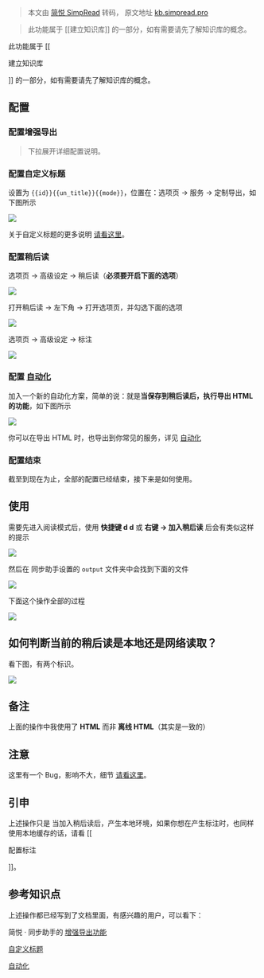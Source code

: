 > 本文由 [简悦 SimpRead](http://ksria.com/simpread/) 转码， 原文地址 [kb.simpread.pro](https://kb.simpread.pro/#/page/%E9%85%8D%E7%BD%AE%E7%A8%8D%E5%90%8E%E8%AF%BB)

> 此功能属于 [[建立知识库]] 的一部分，如有需要请先了解知识库的概念。

此功能属于 [[

建立知识库

]] 的一部分，如有需要请先了解知识库的概念。  

配置
--

### 配置增强导出

> 下拉展开详细配置说明。  

### 配置自定义标题

设置为 `{{id}}{{un_title}}{{mode}}`，位置在：选项页 → 服务 → 定制导出，如下图所示

![](https://user-images.githubusercontent.com/81074/119208921-c4a75380-bad6-11eb-88eb-62c70d1109cc.png#crop=0&crop=0&crop=1&crop=1&id=tcfHP&originHeight=179&originWidth=874&originalType=binary&ratio=1&rotation=0&showTitle=false&status=done&style=none&title=)

关于自定义标题的更多说明 [请看这里](http://ksria.com/simpread/docs/#/%E5%AE%9A%E5%88%B6%E5%8C%96%E5%AF%BC%E5%87%BA?id=%e8%87%aa%e5%ae%9a%e4%b9%89%e5%af%bc%e5%87%ba%e6%a0%87%e9%a2%98)。  

### 配置稍后读

选项页 → 高级设定 → 稍后读（**必须要开启下面的选项**）

![](https://user-images.githubusercontent.com/81074/138629445-b05a3127-3d57-4075-adcc-35aab085bf95.png#crop=0&crop=0&crop=1&crop=1&id=rUEnn&originHeight=704&originWidth=1245&originalType=binary&ratio=1&rotation=0&showTitle=false&status=done&style=none&title=)

打开稍后读 → 左下角 → 打开选项页，并勾选下面的选项

![](https://user-images.githubusercontent.com/81074/119209007-1059fd00-bad7-11eb-9a8e-051ce8eca24d.png#crop=0&crop=0&crop=1&crop=1&id=pU5UL&originHeight=799&originWidth=1833&originalType=binary&ratio=1&rotation=0&showTitle=false&status=done&style=none&title=)

选项页 → 高级设定 → 标注

![](https://user-images.githubusercontent.com/81074/138630288-380a5526-fb14-41af-8dc4-0fe9d3c72092.png#crop=0&crop=0&crop=1&crop=1&id=ul3or&originHeight=677&originWidth=1278&originalType=binary&ratio=1&rotation=0&showTitle=false&status=done&style=none&title=)

### 配置 [自动化](http://ksria.com/simpread/docs/#/%E8%87%AA%E5%8A%A8%E5%8C%96)

加入一个新的自动化方案，简单的说：就是**当保存到稍后读后，执行导出 HTML 的功能**，如下图所示

![](https://user-images.githubusercontent.com/81074/119209112-8eb69f00-bad7-11eb-92c0-16dd574325c2.png#crop=0&crop=0&crop=1&crop=1&id=T5Ldu&originHeight=693&originWidth=561&originalType=binary&ratio=1&rotation=0&showTitle=false&status=done&style=none&title=)

你可以在导出 HTML 时，也导出到你常见的服务，详见 [自动化](http://ksria.com/simpread/docs/#/%E8%87%AA%E5%8A%A8%E5%8C%96)  

### 配置结束

截至到现在为止，全部的配置已经结束，接下来是如何使用。

使用
--

需要先进入阅读模式后，使用 **快捷键 d d** 或 **右键 → 加入稍后读** 后会有类似这样的提示

![](https://user-images.githubusercontent.com/81074/119209674-7eec8a00-bada-11eb-9461-919ff9ef8fdb.gif#crop=0&crop=0&crop=1&crop=1&id=Or20n&originHeight=688&originWidth=1814&originalType=binary&ratio=1&rotation=0&showTitle=false&status=done&style=none&title=)

然后在 同步助手设置的 `output` 文件夹中会找到下面的文件

![](https://user-images.githubusercontent.com/81074/119209644-63817f00-bada-11eb-9c2e-eaa144f3b70f.png#crop=0&crop=0&crop=1&crop=1&id=OYKLr&originHeight=41&originWidth=743&originalType=binary&ratio=1&rotation=0&showTitle=false&status=done&style=none&title=)

下面这个操作全部的过程

![](https://user-images.githubusercontent.com/81074/119209787-4e592000-badb-11eb-8fb5-d84e6875720e.gif#crop=0&crop=0&crop=1&crop=1&id=HIRCw&originHeight=892&originWidth=1846&originalType=binary&ratio=1&rotation=0&showTitle=false&status=done&style=none&title=)

如何判断当前的稍后读是本地还是网络读取？
--------------------

看下图，有两个标识。

![](https://user-images.githubusercontent.com/81074/119209901-f7a01600-badb-11eb-860e-c0eb1cb8dfdc.png#crop=0&crop=0&crop=1&crop=1&id=k7rfx&originHeight=808&originWidth=1835&originalType=binary&ratio=1&rotation=0&showTitle=false&status=done&style=none&title=)

备注
--

上面的操作中我使用了 **HTML** 而非 **离线 HTML**（其实是一致的）

注意
--

这里有一个 Bug，影响不大，细节 [请看这里](https://github.com/Kenshin/simpread/discussions/3098)。

引申
--

上述操作只是 当加入稍后读后，产生本地环境，如果你想在产生标注时，也同样使用本地缓存的话，请看 [[

配置标注

]]。

参考知识点
-----

上述操作都已经写到了文档里面，有感兴趣的用户，可以看下：

简悦 · 同步助手的 [增强导出功能](http://ksria.com/simpread/docs/#/Sync?id=%e5%af%bc%e5%87%ba%e6%9c%8d%e5%8a%a1)

[自定义标题](http://ksria.com/simpread/docs/#/%E5%AE%9A%E5%88%B6%E5%8C%96%E5%AF%BC%E5%87%BA?id=%e8%87%aa%e5%ae%9a%e4%b9%89%e5%af%bc%e5%87%ba%e6%a0%87%e9%a2%98)

[自动化](http://ksria.com/simpread/docs/#/%E8%87%AA%E5%8A%A8%E5%8C%96)